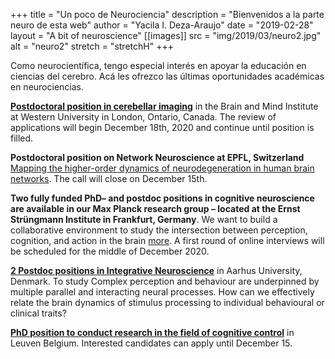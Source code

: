 +++
title = "Un poco de Neurociencia"
description = "Bienvenidos a la parte neuro de esta web"
author = "Yacila I. Deza-Araujo"
date = "2019-02-28"
layout = "A bit of neuroscience"
[[images]]
  src = "img/2019/03/neuro2.jpg"
  alt = "neuro2"
  stretch = "stretchH"
+++


Como neurocient&iacute;fica, tengo especial inter&eacute;s en apoyar la educaci&oacute;n en ciencias del cerebro. 
Ac&aacute; les ofrezco las &uacute;ltimas oportunidades acad&eacute;micas en neurociencias.

[**Postdoctoral position in cerebellar imaging**](http://www.diedrichsenlab.org/open_postdoc.htm) in the Brain and Mind Institute at Western University in London, Ontario, Canada. The review of applications will begin December 18th, 2020 and continue until position is filled.

**Postdoctoral position on Network Neuroscience at EPFL, Switzerland** [Mapping the higher-order dynamics of neurodegeneration in human brain networks](https://miplab.epfl.ch/application/files/3816/0561/7216/COST_PostDoc_Opening.pdf). The call will close on ​December 15th​.

**Two fully funded PhD– and postdoc positions in cognitive neuroscience are available in our Max Planck research group – located at the Ernst Strüngmann Institute in Frankfurt, Germany**. We want to build a collaborative environment to study the intersection between perception, cognition, and action in the brain [more](https://www.rademakerlab.com/job-add). A first round of online interviews will be scheduled for the middle of December 2020.

[**2 Postdoc positions in Integrative Neuroscience**](https://health.au.dk/en/about-health/vacant-positions/job/postdoc-in-integrative-neuroscience/) in Aarhus University, Denmark. To study Complex perception and behaviour are underpinned by multiple parallel and interacting neural processes. How can we effectively relate the brain dynamics of stimulus processing to individual behavioural or clinical traits? 

[**PhD position to conduct research in the field of cognitive control**](http://copsresearchgroup.be/uncategorized/we-are-hiring-phd/) in Leuven Belgium. Interested candidates can apply until December 15. 










